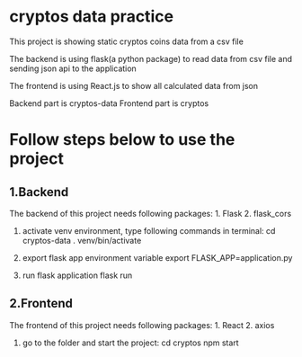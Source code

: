 # cryptos data practice

This project is showing static cryptos coins data from a csv file

The backend is using flask(a python package) to read data from csv file and sending json api to the application

The frontend is using React.js to show all calculated data from json

Backend part is cryptos-data
Frontend part is cryptos

# Follow steps below to use the project
## 1.Backend

The backend of this project needs following packages:
        1. Flask
        2. flask_cors

1. activate venv environment, type following commands in terminal: 
        cd cryptos-data
        . venv/bin/activate

2. export flask app environment variable 
        export FLASK_APP=application.py

3. run flask application
        flask run

## 2.Frontend
The frontend of this project needs following packages:
        1. React
        2. axios

1. go to the folder and start the project:
        cd cryptos
        npm start
